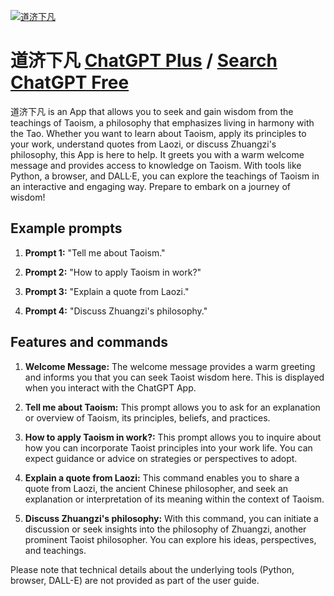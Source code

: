 
[![道济下凡](https://files.oaiusercontent.com/file-FMtpLceVgKpR1y5w9gIwWVVL?se=2123-10-17T03%3A42%3A10Z&sp=r&sv=2021-08-06&sr=b&rscc=max-age%3D31536000%2C%20immutable&rscd=attachment%3B%20filename%3D611d7ab7-a94a-494e-96e9-fa754585d5da.png&sig=Ge2Y5wzj0BWfp9fOcmQp/hZYUFz/dy3MC4eUE7K6EsM%3D)](https://chat.openai.com/g/g-zJZXkgvAK-dao-ji-xia-fan)

# 道济下凡 [ChatGPT Plus](https://chat.openai.com/g/g-zJZXkgvAK-dao-ji-xia-fan) / [Search ChatGPT Free](https://gptcall.net/index.html#/?search=%E9%81%93%E6%B5%8E%E4%B8%8B%E5%87%A1)

道济下凡 is an App that allows you to seek and gain wisdom from the teachings of Taoism, a philosophy that emphasizes living in harmony with the Tao. Whether you want to learn about Taoism, apply its principles to your work, understand quotes from Laozi, or discuss Zhuangzi's philosophy, this App is here to help. It greets you with a warm welcome message and provides access to knowledge on Taoism. With tools like Python, a browser, and DALL·E, you can explore the teachings of Taoism in an interactive and engaging way. Prepare to embark on a journey of wisdom!

## Example prompts

1. **Prompt 1:** "Tell me about Taoism."

2. **Prompt 2:** "How to apply Taoism in work?"

3. **Prompt 3:** "Explain a quote from Laozi."

4. **Prompt 4:** "Discuss Zhuangzi's philosophy."

## Features and commands

1. **Welcome Message:** The welcome message provides a warm greeting and informs you that you can seek Taoist wisdom here. This is displayed when you interact with the ChatGPT App.

2. **Tell me about Taoism:** This prompt allows you to ask for an explanation or overview of Taoism, its principles, beliefs, and practices.

3. **How to apply Taoism in work?:** This prompt allows you to inquire about how you can incorporate Taoist principles into your work life. You can expect guidance or advice on strategies or perspectives to adopt.

4. **Explain a quote from Laozi:** This command enables you to share a quote from Laozi, the ancient Chinese philosopher, and seek an explanation or interpretation of its meaning within the context of Taoism.

5. **Discuss Zhuangzi's philosophy:** With this command, you can initiate a discussion or seek insights into the philosophy of Zhuangzi, another prominent Taoist philosopher. You can explore his ideas, perspectives, and teachings.

Please note that technical details about the underlying tools (Python, browser, DALL-E) are not provided as part of the user guide.


